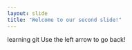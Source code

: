 ```yaml
---
layout: slide
title: "Welcome to our second slide!"
---
```

learning git
Use the left arrow to go back!
